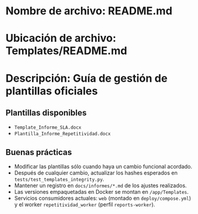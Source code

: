 # Nombre de archivo: README.md
# Ubicación de archivo: Templates/README.md
# Descripción: Guía de gestión de plantillas oficiales

## Plantillas disponibles

- `Template_Informe_SLA.docx`
- `Plantilla_Informe_Repetitividad.docx`

## Buenas prácticas

- Modificar las plantillas sólo cuando haya un cambio funcional acordado.
- Después de cualquier cambio, actualizar los hashes esperados en `tests/test_templates_integrity.py`.
- Mantener un registro en `docs/informes/*.md` de los ajustes realizados.
- Las versiones empaquetadas en Docker se montan en `/app/Templates`.
- Servicios consumidores actuales: `web` (montado en `deploy/compose.yml`) y el worker `repetitividad_worker` (perfil `reports-worker`).

